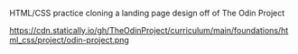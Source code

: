 HTML/CSS practice cloning a landing page design off of The Odin Project

https://cdn.statically.io/gh/TheOdinProject/curriculum/main/foundations/html_css/project/odin-project.png
